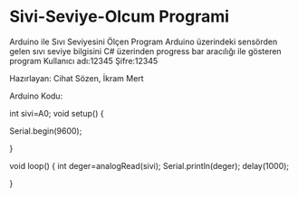 # Sivi-Seviye-Olcum Programi
 Arduino ile Sıvı Seviyesini Ölçen Program
 Arduino üzerindeki sensörden gelen sıvı seviye bilgisini C# üzerinden progress bar aracılığı ile gösteren program
 Kullanıcı adı:12345 Şifre:12345

Hazırlayan: Cihat Sözen, İkram Mert


Arduino Kodu:

int sivi=A0;
void setup() {

  Serial.begin(9600);
 
}

void loop() {
  int deger=analogRead(sivi);
  Serial.println(deger);
  delay(1000);
  
}
